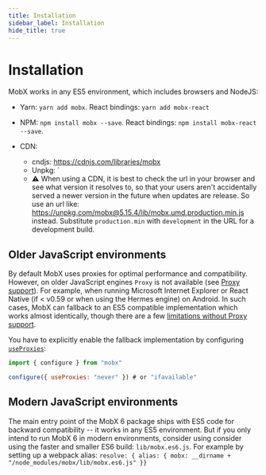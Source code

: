 ```yaml
---
title: Installation
sidebar_label: Installation
hide_title: true
---
```


# Installation

MobX works in any ES5 environment, which includes browsers and NodeJS:

-   Yarn: `yarn add mobx`. React bindings: `yarn add mobx-react`

-   NPM: `npm install mobx --save`. React bindings: `npm install mobx-react --save`.

-   CDN:
    -   cndjs: https://cdnjs.com/libraries/mobx
    -   Unpkg: `<script src="https://unpkg.com/mobx/lib/mobx.umd.js"></script>
    -   ⚠️ When using a CDN, it is best to check the url in your browser and see what version it resolves to, so that your users aren't accidentally served a newer version in the future when updates are release. So use an url like: https://unpkg.com/mobx@5.15.4/lib/mobx.umd.production.min.js instead. Substitute `production.min` with `development` in the URL for a development build.

## Older JavaScript environments

By default MobX uses proxies for optimal performance and compatibility. However, on older JavaScript engines `Proxy` is not available (see [Proxy support](https://kangax.github.io/compat-table/es6/#test-Proxy)). For example, when running Microsoft Internet Explorer or React Native (if < v0.59 or when using the Hermes engine) on Android. In such cases, MobX can fallback to an ES5 compatible implementation which works almost identically, though there are a few [limitations without Proxy support](../best/limitations-without-proxies.md).

You have to explicitly enable the fallback implementation by configuring [`useProxies`](../refguide/configure#useproxies):

```javascript
import { configure } from "mobx"

configure({ useProxies: "never" }) # or "ifavailable"
```

## Modern JavaScript environments

The main entry point of the MobX 6 package ships with ES5 code for backward compatibility -- it works in any ES5 environment. But if you only intend to run MobX 6 in modern environments, consider using consider using the faster and smaller ES6 build: `lib/mobx.es6.js`. For example by setting up a webpack alias: `resolve: { alias: { mobx: __dirname + "/node_modules/mobx/lib/mobx.es6.js" }}`
